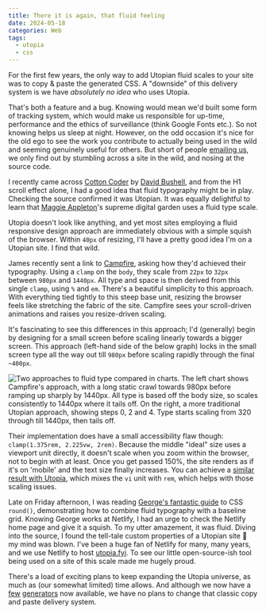```yaml
---
title: There it is again, that fluid feeling
date: 2024-05-18
categories: Web
tags:
  - utopia
  - css
---
```


For the first few years, the only way to add Utopian fluid scales to your site was to copy & paste the generated CSS. A "downside" of this delivery system is we have _absolutely no idea_ who uses Utopia.

That's both a feature and a bug. Knowing would mean we'd built some form of tracking system, which would make us responsible for up-time, performance and the ethics of surveillance (think Google Fonts etc.). So not knowing helps us sleep at night. However, on the odd occasion it's nice for the old ego to see the work you contribute to actually being used in the wild and seeming genuinely useful for others. But short of people [emailing us](mailto:utopiafyi@protonmail.com), we only find out by stumbling across a site in the wild, and nosing at the source code.

I recently came across [Cotton Coder](https://cottoncoder.com/) by [David Bushell](https://dbushell.com/), and from the H1 scroll effect alone, I had a good idea that fluid typography might be in play. Checking the source confirmed it was Utopian. It was equally delightful to learn that [Maggie Appleton](https://maggieappleton.com/)'s supreme digital garden uses a fluid type scale.

Utopia doesn't look like anything, and yet most sites employing a fluid responsive design approach are immediately obvious with a simple squish of the browser. Within `40px` of resizing, I'll have a pretty good idea I'm on a Utopian site. I find that wild.

James recently sent a link to [Campfire](https://once.com/campfire), asking how they'd achieved their typography. Using a `clamp` on the `body`, they scale from `22px` to `32px` between `980px` and `1440px`. All type and space is then derived from this single `clamp`, using `%` and `em`. There's a beautiful simplicity to this approach. With everything tied tightly to this steep base unit, resizing the browser feels like stretching the fabric of the site. Campfire sees your scroll-driven animations and raises you resize-driven scaling.

It's fascinating to see this differences in this approach; I'd (generally) begin by designing for a small screen before scaling linearly towards a bigger screen. This approach (left-hand side of the below graph) locks in the small screen type all the way out till `980px` before scaling rapidly through the final `~400px`.

![Two approaches to fluid type compared in charts. The left chart shows Campfire's approach, with a long static crawl towards 980px before ramping up sharply by 1440px. All type is based off the body size, so scales consistently to 1440px where it tails off. On the right, a more traditional Utopian approach, showing steps 0, 2 and 4. Type starts scaling from 320 through till 1440px, then tails off.](/images/blog/fluid-chart.png)

Their implementation does have a small accessibility flaw though: `clamp(1.375rem, 2.225vw, 2rem)`. Because the middle "ideal" size uses a viewport unit directly, it doesn't scale when you zoom within the browser, not to begin with at least. Once you get passed 150%, the site renders as if it's on 'mobile' and the text size finally increases. You can achieve a [similar result with Utopia](https://utopia.fyi/type/calculator/?c=980,22,1.18,1440,32,1.22,5,2,&s=0.75|0.5|0.25,1.5|2|3|4|6,s-l&g=s,l,xl,12), which mixes the `vi` unit with `rem`, which helps with those scaling issues.

Late on Friday afternoon, I was reading [George's fantastic guide](https://georgefrancis.dev/writing/fluid-design-with-css-round/) to CSS `round()`, demonstrating how to combine fluid typography with a baseline grid. Knowing George works at Netlify, I had an urge to check the Netlify home page and give it a squish. To my utter amazement, it was fluid. Diving into the source, I found the tell-tale custom properties of a Utopian site 🤯 my mind was blown. I've been a huge fan of Netlify for many, many years, and we use Netlify to host [utopia.fyi](https://utopia.fyi). To see our little open-source-ish tool being used on a site of this scale made me hugely proud.

There's a load of exciting plans to keep expanding the Utopia universe, as much as (our somewhat limited) time allows. And although we now have a [few](https://www.npmjs.com/package/postcss-utopia) [generators](https://www.npmjs.com/package/utopia-core-scss) now available, we have no plans to change that classic copy and paste delivery system.
